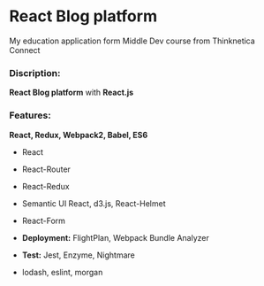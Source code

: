 # __React Blog platform__

My education application form Middle Dev course from Thinknetica Connect

### Discription:

__React Blog platform__ with __React.js__

### Features:

__React, Redux, Webpack2, Babel, ES6__

* React 

* React-Router

* React-Redux

* Semantic UI React, d3.js, React-Helmet

* React-Form

* __Deployment:__ FlightPlan, Webpack Bundle Analyzer

* __Test:__ Jest, Enzyme, Nightmare

* lodash, eslint, morgan
